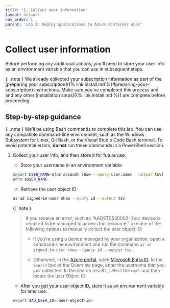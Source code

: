 ```yaml
---
title: '1. Collect user information'
layout: default
nav_order: 1
parent: 'Lab 2: Deploy applications to Azure Container Apps'
---
```


# Collect user information

Before performing any additional actions, you'll need to store your user info as an environment variable that you can use in subsequent steps.

{: .note }
We already collected your subscription information as part of the [preparing your subscription]({% link install.md %}#preparing-your-subscription) instructions. Make sure you've completed this process and and any other [installation steps]({% link install.md %}) are complete before proceeding.

## Step-by-step guidance

{: .note }
We'll be using Bash commands to complete this lab. You can use any compatible command-line environment, such as the Windows Subsystem for Linux, Git Bash, or the Visual Studio Code Bash terminal. To avoid potential errors, **do not** run these commands in a PowerShell session.

1.  Collect your user info, and then store it for future use.
    - Store your username in an environment variable:

    ```bash
    export USER_NAME=$(az account show --query user.name --output tsv)
    echo $USER_NAME
    ```

    - Retrieve the user object ID:

    ```bash
    az ad signed-in-user show --query id --output tsv
    ```

    {: .note }
    > If you receive an error, such as “AADSTS530003: Your device is required to be managed to access this resource,” use one of the following options to manually collect the user object ID:
    >
    >- If you’re using a device managed by your organization, open a command-line environment and run the command `az ad signed-in-user show --query id --output tsv`.
    >
    >- Otherwise, in the [Azure portal](http://portal.azure.com/), open [Microsoft Entra ID](https://ms.portal.azure.com/#view/Microsoft_AAD_IAM/ActiveDirectoryMenuBlade/~/Overview). In the `Search` box of the Overview page, enter the username that you just collected. In the search results, select the user and then locate the user Object ID.

    - After you get your user object ID, store it as an environment variable for later use:

     ```bash
     export AAD_USER_ID=<user-object-id>
     ```
